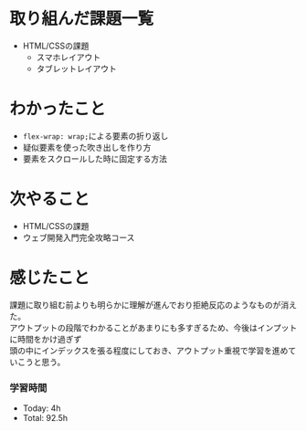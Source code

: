 # 取り組んだ課題一覧
- HTML/CSSの課題
  - スマホレイアウト
  - タブレットレイアウト

# わかったこと
- `flex-wrap: wrap;`による要素の折り返し
- 疑似要素を使った吹き出しを作り方
- 要素をスクロールした時に固定する方法

# 次やること
- HTML/CSSの課題
- ウェブ開発入門完全攻略コース

# 感じたこと
課題に取り組む前よりも明らかに理解が進んでおり拒絶反応のようなものが消えた。<br>
アウトプットの段階でわかることがあまりにも多すぎるため、今後はインプットに時間をかけ過ぎず<br>
頭の中にインデックスを張る程度にしておき、アウトプット重視で学習を進めていこうと思う。

### 学習時間
- Today: 4h
- Total: 92.5h